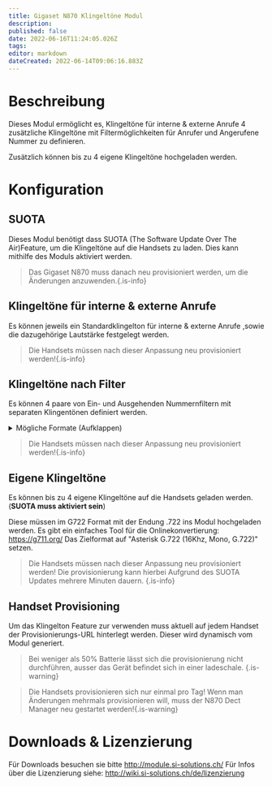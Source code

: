 ```yaml
---
title: Gigaset N870 Klingeltöne Modul
description: 
published: false
date: 2022-06-16T11:24:05.026Z
tags: 
editor: markdown
dateCreated: 2022-06-14T09:06:16.883Z
---
```


# Beschreibung
Dieses Modul ermöglicht es, Klingeltöne für interne & externe Anrufe 4 zusätzliche Klingeltöne mit Filtermöglichkeiten für Anrufer und Angerufene Nummer zu definieren.

Zusätzlich können bis zu 4 eigene Klingeltöne hochgeladen werden.

# Konfiguration

## SUOTA
Dieses Modul benötigt dass SUOTA (The Software Update Over The Air)Feature, um die Klingeltöne auf die Handsets zu laden.
Dies kann mithilfe des Moduls aktiviert werden.
> Das Gigaset N870 muss danach neu provisioniert werden, um die Änderungen anzuwenden.{.is-info}


## Klingeltöne für interne & externe Anrufe
Es können jeweils ein Standardklingelton für interne & externe Anrufe ,sowie die dazugehörige Lautstärke festgelegt werden.

> Die Handsets müssen nach dieser Anpassung neu provisioniert werden!{.is-info}

## Klingeltöne nach Filter
Es können 4 paare von Ein- und Ausgehenden Nummernfiltern mit separaten Klingentönen definiert werden.

<details>
  <summary>Mögliche Formate (Aufklappen)</summary>

00491234567890 ==> Exakte Nummer
0049123456* ==> Alle Nummern die mit 0049123456 beginnen
*789 ==> Alle Nummern die mit 789 Aufhören
*123* ==> Alle Nummern die 123 irgendwo in der Nummer enthalten
12. ==> Alle dreistelligen Nummern, die mit 12 beginnen
.23 ==> Alle dreistelligen Nummern, die mit 23 aufhören
.2. ==> Alle dreistelligen Nummern, die mit einem Beliebigen Zeichen beginnen, eine zwei in der Mitte haben, und mit einem Beliebigen zeichen Aufhören.
... ==> Alle dreistelligen Nummern 
.23* ==> Alle Zahlen, die mit einer Zahl beginnen, darauf mit 23 Folgen, und danach mit Beliebig vielen Zeichen aufhören
</details>

> Die Handsets müssen nach dieser Anpassung neu provisioniert werden!{.is-info}

## Eigene Klingeltöne
Es können bis zu 4 eigene Klingeltöne auf die Handsets geladen werden. (**SUOTA muss aktiviert sein**)

Diese müssen im G722 Format mit der Endung .722 ins Modul hochgeladen werden.
Es gibt ein einfaches Tool für die Onlinekonvertierung: https://g711.org/
Das Zielformat auf "Asterisk G.722 (16Khz, Mono, G.722)" setzen.

> Die Handsets müssen nach dieser Anpassung neu provisioniert werden! Die provisionierung kann hierbei Aufgrund des SUOTA Updates mehrere Minuten dauern. {.is-info}

## Handset Provisioning
Um das Klingelton Feature zur verwenden muss aktuell auf jedem Handset der Provisionierungs-URL hinterlegt werden.
Dieser wird dynamisch vom Modul generiert.

> Bei weniger als 50% Batterie lässt sich die provisionierung nicht durchführen, ausser das Gerät befindet sich in einer ladeschale. {.is-warning}

> Die Handsets provisionieren sich nur einmal pro Tag! Wenn man Änderungen mehrmals provisionieren will, muss der N870 Dect Manager neu gestartet werden!{.is-warning}


# Downloads & Lizenzierung
Für Downloads besuchen sie bitte http://module.si-solutions.ch/
Für Infos über die Lizenzierung siehe: http://wiki.si-solutions.ch/de/lizenzierung